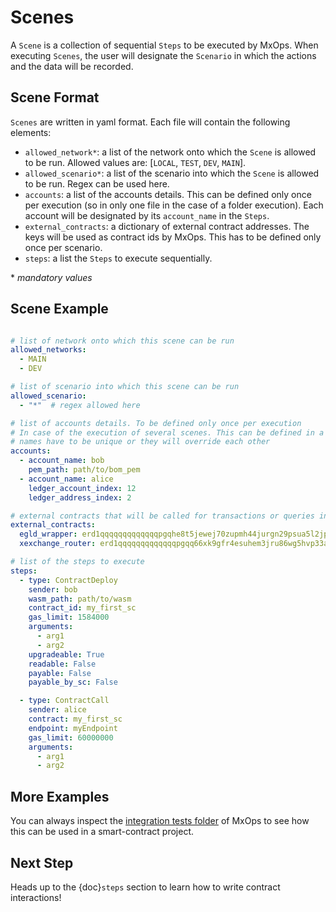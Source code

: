 # Scenes

A `Scene` is a collection of sequential `Steps` to be executed by MxOps.
When executing `Scenes`, the user will designate the `Scenario` in which the actions and the data will be recorded.

## Scene Format

`Scenes` are written in yaml format. Each file will contain the following elements:

- `allowed_network*`: a list of the network onto which the `Scene` is allowed to be run. Allowed values are: [`LOCAL`, `TEST`, `DEV`, `MAIN`].
- `allowed_scenario*`: a list of the scenario into which the `Scene` is allowed to be run. Regex can be used here.
- `accounts`: a list of the accounts details. This can be defined only once per execution (so in only one file in the case of a folder execution). Each account will be designated by its `account_name` in the `Steps`.
- `external_contracts`: a dictionary of external contract addresses. The keys will be used as contract ids by MxOps. This has to be defined only once per scenario.
- `steps`: a list the `Steps` to execute sequentially.

 \* *mandatory values*

## Scene Example

```yaml

# list of network onto which this scene can be run
allowed_networks:
  - MAIN
  - DEV

# list of scenario into which this scene can be run
allowed_scenario:
  - "*"  # regex allowed here

# list of accounts details. To be defined only once per execution
# In case of the execution of several scenes. This can be defined in a single file.
# names have to be unique or they will override each other
accounts:
  - account_name: bob
    pem_path: path/to/bom_pem
  - account_name: alice
    ledger_account_index: 12
    ledger_address_index: 2

# external contracts that will be called for transactions or queries in futur steps
external_contracts:
  egld_wrapper: erd1qqqqqqqqqqqqqpgqhe8t5jewej70zupmh44jurgn29psua5l2jps3ntjj3 
  xexchange_router: erd1qqqqqqqqqqqqqpgqq66xk9gfr4esuhem3jru86wg5hvp33a62jps2fy57p

# list of the steps to execute
steps:
  - type: ContractDeploy
    sender: bob
    wasm_path: path/to/wasm
    contract_id: my_first_sc
    gas_limit: 1584000
    arguments:
      - arg1
      - arg2
    upgradeable: True
    readable: False
    payable: False
    payable_by_sc: False

  - type: ContractCall
    sender: alice
    contract: my_first_sc
    endpoint: myEndpoint
    gas_limit: 60000000
    arguments:
      - arg1
      - arg2
```

## More Examples

You can always inspect the [integration tests folder](https://github.com/Catenscia/MxOps/tree/main/integration_tests) of MxOps to see how this can be used in a smart-contract project.

## Next Step

Heads up to the {doc}`steps` section to learn how to write contract interactions!
